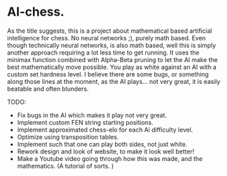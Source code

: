 # AI-chess.

As the title suggests, this is a project about mathematical based artificial intelligence for chess. No neural networks ;), purely math based. Even though technically neural networks, is also math based, well this is simply another approach requiring a lot less time to get running. It uses the minimax function combined with Alpha-Beta pruning to let the AI make the best mathematically move possible. You play as white against an AI with a custom set hardness level.
I believe there are some bugs, or something along those lines at the moment, as the AI plays... not very great, it is easily beatable and often blunders.

TODO:
* Fix bugs in the AI which makes it play not very great.
* Implement custom FEN string starting positions. 
* Implement approximated chess-elo for each Ai difficulty level.
* Optimize using transposition tables.
* Implement such that one can play both sides, not just white.
* Rework design and look of website, to make it look well better!
* Make a Youtube video going through how this was made, and the mathematics. (A tutorial of sorts. )
